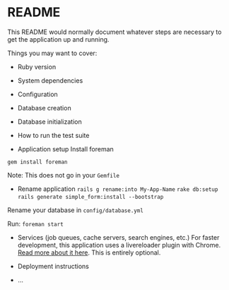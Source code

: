 # README

This README would normally document whatever steps are necessary to get the
application up and running.

Things you may want to cover:

* Ruby version

* System dependencies

* Configuration

* Database creation

* Database initialization

* How to run the test suite

* Application setup
Install foreman

`gem install foreman`

Note: This does not go in your `Gemfile`

* Rename application
`rails g rename:into My-App-Name`
`rake db:setup`
`rails generate simple_form:install --bootstrap`

Rename your database in `config/database.yml`

Run:
`foreman start`

* Services (job queues, cache servers, search engines, etc.)
For faster development, this application uses a livereloader plugin with Chrome. [Read more about it here](https://github.com/guard/guard-livereload). This is entirely optional.

* Deployment instructions

* ...
